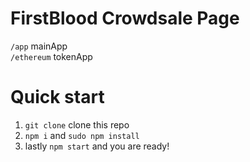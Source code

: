 # FirstBlood Crowdsale Page <br>
`/app` mainApp <br>
`/ethereum` tokenApp <br>

# Quick start
1. `git clone` clone this repo <br>
2. `npm i` and `sudo npm install`<br>
3. lastly `npm start` and you are ready! 
